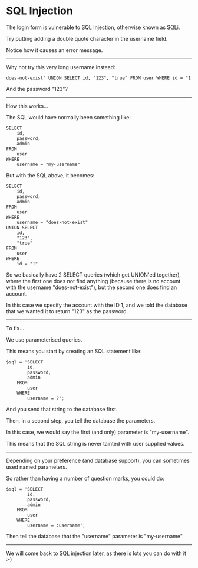 
# SQL Injection

The login form is vulnerable to SQL Injection, otherwise known as SQLi.

Try putting adding a double quote character in the username field.

Notice how it causes an error message.

---

Why not try this very long username instead:

	does-not-exist" UNION SELECT id, "123", "true" FROM user WHERE id = "1

And the password "123"?

---

How this works...

The SQL would have normally been something like:

	SELECT
		id,
		password,
		admin
	FROM
		user
	WHERE
		username = "my-username"

But with the SQL above, it becomes:

	SELECT
		id,
		password,
		admin
	FROM
		user
	WHERE
		username = "does-not-exist"
	UNION SELECT
		id,
		"123",
		"true"
	FROM
		user
	WHERE
		id = "1"

So we basically have 2 SELECT queries (which get UNION'ed together), where the first one does not find anything (because there is no account with the username "does-not-exist"), but the second one does find an account.

In this case we specify the account with the ID 1, and we told the database that we wanted it to return "123" as the password.

---

To fix...

We use parameterised queries.

This means you start by creating an SQL statement like:

	$sql = 'SELECT
			id,
			password,
			admin
		FROM
			user
		WHERE
			username = ?';

And you send that string to the database first.

Then, in a second step, you tell the database the parameters.

In this case, we would say the first (and only) parameter is "my-username".

This means that the SQL string is never tainted with user supplied values.

---

Depending on your preference (and database support), you can sometimes used named parameters.

So rather than having a number of question marks, you could do:

	$sql = 'SELECT
			id,
			password,
			admin
		FROM
			user
		WHERE
			username = :username';

Then tell the database that the "username" parameter is "my-username".

---

We will come back to SQL injection later, as there is lots you can do with it :-)
